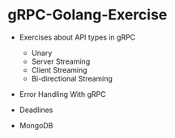 # gRPC-Golang-Exercise

- Exercises about API types in gRPC
  * Unary
  * Server Streaming
  * Client Streaming
  * Bi-directional Streaming
  
- Error Handling With gRPC

- Deadlines

- MongoDB

